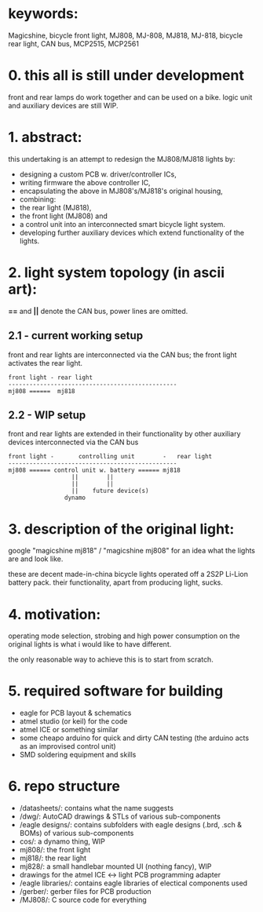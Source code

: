 # keywords:

Magicshine, bicycle front light, MJ808, MJ-808, MJ818, MJ-818, bicycle rear light, CAN bus, MCP2515, MCP2561


# 0. this all is still under development
front and rear lamps do work together and can be used on a bike.
logic unit and auxiliary devices are still WIP.


# 1. abstract:	
this undertaking is an attempt to redesign the MJ808/MJ818 lights by:
- designing a custom PCB w. driver/controller ICs,
- writing firmware the above controller IC,
- encapsulating the above in MJ808's/MJ818's original housing,
- combining:
 - the rear light (MJ818), 
 - the front light (MJ808) and 
 - a control unit into an interconnected smart bicycle light system.
 - developing further auxiliary devices which extend functionality of the lights.
	
	
# 2. light system topology (in ascii art):
**==** and **||** denote the CAN bus, power lines are omitted.

## 2.1 - current working setup
front and rear lights are interconnected via the CAN bus; the front light activates the rear light.

	front light	- rear light
	------------------------------------------------
	mj808 ======  mj818
	
## 2.2 - WIP setup
front and rear lights are extended in their functionality by other auxiliary devices interconnected via the CAN bus
	
	front light	-		controlling unit		-	rear light
	------------------------------------------------
	mj808 ====== control unit w. battery ====== mj818
                      ||		||
                      ||		||		
                      ||	future device(s)
                    dynamo
	
	
# 3. description of the original light:
google "magicshine mj818" / "magicshine mj808" for an idea what the lights are and look like.
	
these are decent made-in-china bicycle lights operated off a 2S2P Li-Lion battery pack.
their functionality, apart from producing light, sucks.

	
# 4. motivation:
operating mode selection, strobing and high power consumption on the original lights is what i would like to have different.
	
the only reasonable way to achieve this is to start from scratch.

	
# 5. required software for building
- eagle for PCB layout & schematics
- atmel studio (or keil) for the code
- atmel ICE or something similar
- some cheapo arduino for quick and dirty CAN testing (the arduino acts as an improvised control unit)
- SMD soldering equipment and skills
	
	
# 6. repo structure
- /datasheets/: contains what the name suggests
- /dwg/: AutoCAD drawings & STLs of various sub-components
- /eagle designs/: contains subfolders with eagle designs (.brd, .sch & BOMs) of various sub-components
 - cos/: a dynamo thing, WIP
 - mj808/: the front light
 - mj818/: the rear light
 - mj828/: a small handlebar mounted UI (nothing fancy), WIP
 - drawings for the atmel ICE <-> light PCB programming adapter
- /eagle libraries/: contains eagle libraries of electical components used
- /gerber/: gerber files for PCB production
- /MJ808/: C source code for everything

	
